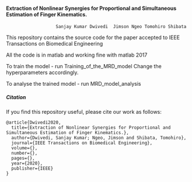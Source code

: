 #### Extraction of Nonlinear Synergies for Proportional and Simultaneous Estimation of Finger Kinematics.
                       Sanjay Kumar Dwivedi  Jimson Ngeo Tomohiro Shibata

This repository contains the source code for the paper accepted to IEEE Transactions on Biomedical Engineering

All the code is in matlab and working fine with matlab 2017

To train the model - run Training_of_the_MRD_model
Change the hyperparameters accordingly.

To analyse the trained model - run MRD_model_analysis 



##### Citation

If you find this repository useful, please cite our work as follows:
```
@article{Dwivedi2020,
  title={Extraction of Nonlinear Synergies for Proportional and Simultaneous Estimation of Finger Kinematics.},
  author={Dwivedi, Sanjay Kumar; Ngeo, Jimson and Shibata, Tomohiro},
  journal={IEEE Transactions on Biomedical Engineering},
  volume={},
  number={},
  pages={},
  year={2020},
  publisher={IEEE}
}
```
